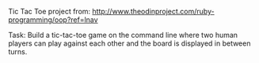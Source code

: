 Tic Tac Toe project from: http://www.theodinproject.com/ruby-programming/oop?ref=lnav

Task:
Build a tic-tac-toe game on the command line where two human players can play against each other and the board is displayed in between turns.


